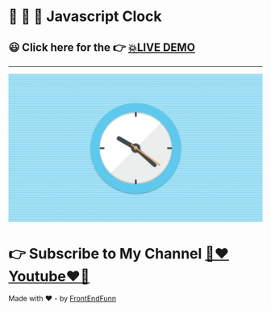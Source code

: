 # 🙈 🙉 🙊 Javascript Clock

## 😃 Click here for the 👉 [💥LIVE DEMO]()

---

![preview](./images/preview.png)

# 👉 Subscribe to My Channel [💙❤️Youtube❤️💙](https://www.youtube.com/channel/UCpOHt5d6GG-mvo-_pU06rhQ?sub_confirmation=1)

Made with ❤️ - by [FrontEndFunn](https://www.youtube.com/channel/UCpOHt5d6GG-mvo-_pU06rhQ?sub_confirmation=1)
